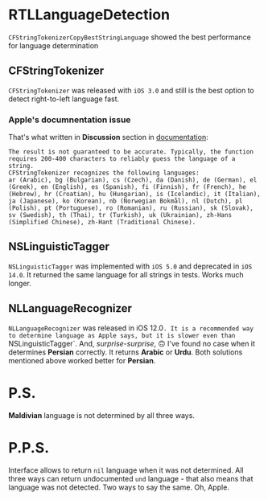 # RTLLanguageDetection
`CFStringTokenizerCopyBestStringLanguage` showed the best performance for language determination

## CFStringTokenizer

`CFStringTokenizer` was released with `iOS 3.0` and still is the best option to detect right-to-left language fast.

### Apple's documnentation issue

That's what written in **Discussion** section in [documentation](https://developer.apple.com/documentation/corefoundation/1542136-cfstringtokenizercopybeststringl):

```
The result is not guaranteed to be accurate. Typically, the function requires 200-400 characters to reliably guess the language of a string.
CFStringTokenizer recognizes the following languages:
ar (Arabic), bg (Bulgarian), cs (Czech), da (Danish), de (German), el (Greek), en (English), es (Spanish), fi (Finnish), fr (French), he (Hebrew), hr (Croatian), hu (Hungarian), is (Icelandic), it (Italian), ja (Japanese), ko (Korean), nb (Norwegian Bokmål), nl (Dutch), pl (Polish), pt (Portuguese), ro (Romanian), ru (Russian), sk (Slovak), sv (Swedish), th (Thai), tr (Turkish), uk (Ukrainian), zh-Hans (Simplified Chinese), zh-Hant (Traditional Chinese).
```

## NSLinguisticTagger

`NSLinguisticTagger` was implemented with `iOS 5.0` and deprecated in `iOS 14.0`. It returned the same language for all strings in tests.
Works much longer.

## NLLanguageRecognizer

`NLLanguageRecognizer` was released in iOS 12.0`. It is a recommended way to determine language as Apple says, but it is slower even than `NSLinguisticTagger`.
And, *surprise-surprise*, 🙃 I've found no case when it determines **Persian** correctly. It returns **Arabic** or **Urdu**. Both solutions mentioned above worked better for **Persian**.

# P.S.
**Maldivian** language is not determined by all three ways.

# P.P.S.
Interface allows to return `nil` language when it was not determined.
All three ways can return undocumented `und` language - that also means that language was not detected. Two ways to say the same. Oh, Apple.
